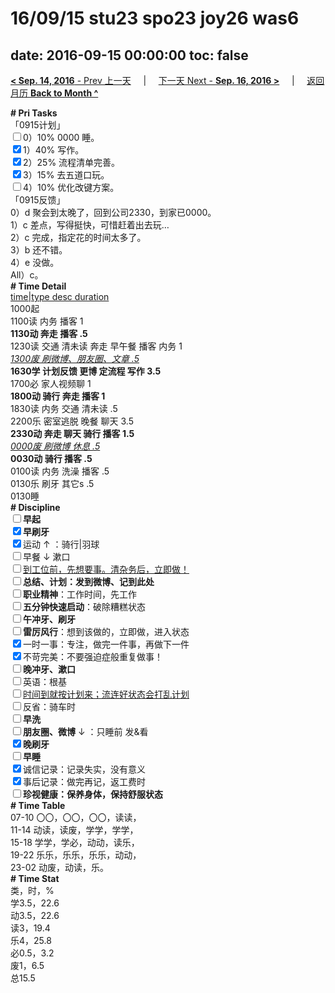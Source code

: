 # 16/09/15 stu23 spo23 joy26 was6

date: 2016-09-15 00:00:00
toc: false
---
[**< Sep. 14, 2016** - Prev 上一天](/lifelogs/2016/09/d14.html) &nbsp; &nbsp; | &nbsp; &nbsp; [下一天 Next - **Sep. 16, 2016 >**](/lifelogs/2016/09/d16.html) &nbsp; &nbsp; |  &nbsp; &nbsp; [返回月历 **Back to Month ^**](/lifelogs/2016/09/index.html)
<br/><div><b># Pri Tasks</b></div><div>「0915计划」</div><div><input type="checkbox"/>0）10% 0000 睡。</div><div><input checked="true" type="checkbox"/>1）40% 写作。</div><div><input checked="true" type="checkbox"/>2）25% 流程清单完善。</div><div><input checked="true" type="checkbox"/>3）15% 去五道口玩。</div><div><input type="checkbox"/>4）10% 优化改键方案。</div><div>「0915反馈」</div><div>0）d 聚会到太晚了，回到公司2330，到家已0000。</div><div>1）c 差点，写得挺快，可惜赶着出去玩…</div><div>2）c 完成，指定花的时间太多了。</div><div>3）b 还不错。</div><div>4）e 没做。</div><div>All）c。</div><div><b># Time Detail</b></div><div><u>time|type desc duration</u></div><div>1000起</div><div>1100读 内务 播客 1</div><div><b>1130动 奔走 播客 .5</b></div><div>1230读 交通 清未读 奔走 早午餐 播客 内务 1</div><div><u><i>1300废 刷微博、朋友圈、文章 .5</i></u></div><div><b>1630学 计划反馈 更博 定流程 写作 3.5</b></div><div>1700必 家人视频聊 1</div><div><b>1800动 骑行 奔走 播客 1</b></div><div>1830读 内务 交通 清未读 .5</div><div>2200乐 密室逃脱 晚餐 聊天 3.5</div><div><b>2330动 奔走 聊天 骑行 播客 1.5</b></div><div><u><i>0000废 刷微博 休息 .5</i></u></div><div><b>0030动 骑行 播客 .5</b></div><div>0100读 内务 洗澡 播客 .5</div><div>0130乐 刷牙 其它s .5</div><div>0130睡</div><div><b># Discipline</b></div><div><b><input type="checkbox"/></b><b>早起</b></div><div><input checked="true" type="checkbox"/><b>早刷牙</b></div><div><input checked="true" type="checkbox"/>运动 ↑ ：骑行|羽球</div><div><input type="checkbox"/>早餐 ↓ 漱口</div><div><input type="checkbox"/><u>到工位前，先想要事。清杂务后，立即做！</u></div><div><input type="checkbox"/><b>总结、计划：发到微博、记到此处</b></div><div><input type="checkbox"/><b>职业精神</b>：工作时间，先工作</div><div><input type="checkbox"/><b>五分钟快速启动</b>：破除糟糕状态</div><div><input type="checkbox"/><b>午冲牙、刷牙</b></div><div><input type="checkbox"/><b>雷厉风行</b>：想到该做的，立即做，进入状态</div><div><input checked="true" type="checkbox"/>一时一事：专注，做完一件事，再做下一件</div><div><input checked="true" type="checkbox"/>不苛完美：不要强迫症般重复做事！</div><div><b><input type="checkbox"/></b><b>晚冲牙、漱口</b></div><div><input type="checkbox"/>英语：根基</div><div><u><input type="checkbox"/></u><u>时间到就按计划来；流连好状态会打乱计划</u></div><div><input type="checkbox"/>反省：骑车时</div><div><input type="checkbox"/><b>早洗</b></div><div><b><input type="checkbox"/></b><b>朋友圈、微博</b> ↓ ：只睡前 发&amp;看</div><div><input checked="true" type="checkbox"/><b>晚刷牙</b></div><div><input type="checkbox"/><b>早睡</b></div><div><input checked="true" type="checkbox"/>诚信记录：记录失实，没有意义</div><div><input checked="true" type="checkbox"/>事后记录：做完再记，返工费时</div><div><b><input type="checkbox"/></b><b>珍视健康：保养身体，保持舒服状态</b></div><div><b># Time Table</b></div><div>07-10 〇〇，〇〇，〇〇，读读，</div><div>11-14 动读，读废，学学，学学，</div><div>15-18 学学，学必，动动，读乐，</div><div>19-22 乐乐，乐乐，乐乐，动动，</div><div>23-02 动废，动读，乐。</div><div><b># Time Stat</b></div><div>类，时，%</div><div>学3.5，22.6</div><div>动3.5，22.6</div><div>读3，19.4</div><div>乐4，25.8</div><div>必0.5，3.2</div><div>废1，6.5</div><div>总15.5</div>
